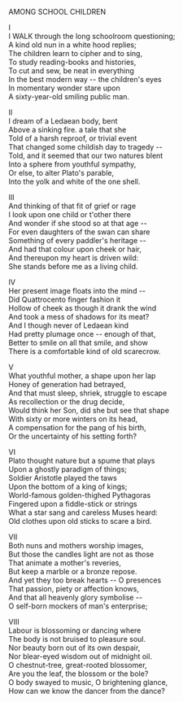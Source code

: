 AMONG SCHOOL CHILDREN  
  
I  
I WALK through the long schoolroom questioning;  
A kind old nun in a white hood replies;  
The children learn to cipher and to sing,  
To study reading-books and histories,  
To cut and sew, be neat in everything  
In the best modern way -- the children's eyes  
In momentary wonder stare upon  
A sixty-year-old smiling public man.  
  
II  
I dream of a Ledaean body, bent  
Above a sinking fire.  a tale that she  
Told of a harsh reproof, or trivial event  
That changed some childish day to tragedy --  
Told, and it seemed that our two natures blent  
Into a sphere from youthful sympathy,  
Or else, to alter Plato's parable,  
Into the yolk and white of the one shell.  
  
III  
And thinking of that fit of grief or rage  
I look upon one child or t'other there  
And wonder if she stood so at that age --  
For even daughters of the swan can share  
Something of every paddler's heritage --  
And had that colour upon cheek or hair,  
And thereupon my heart is driven wild:  
She stands before me as a living child.  
  
IV  
Her present image floats into the mind --  
Did Quattrocento finger fashion it  
Hollow of cheek as though it drank the wind  
And took a mess of shadows for its meat?  
And I though never of Ledaean kind  
Had pretty plumage once -- enough of that,  
Better to smile on all that smile, and show  
There is a comfortable kind of old scarecrow.  
  
V  
What youthful mother, a shape upon her lap  
Honey of generation had betrayed,  
And that must sleep, shriek, struggle to escape  
As recollection or the drug decide,  
Would think her Son, did she but see that shape  
With sixty or more winters on its head,  
A compensation for the pang of his birth,  
Or the uncertainty of his setting forth?  
  
VI  
Plato thought nature but a spume that plays  
Upon a ghostly paradigm of things;  
Soldier Aristotle played the taws  
Upon the bottom of a king of kings;  
World-famous golden-thighed Pythagoras  
Fingered upon a fiddle-stick or strings  
What a star sang and careless Muses heard:  
Old clothes upon old sticks to scare a bird.  
  
VII  
Both nuns and mothers worship images,  
But those the candles light are not as those  
That animate a mother's reveries,  
But keep a marble or a bronze repose.  
And yet they too break hearts -- O presences  
That passion, piety or affection knows,  
And that all heavenly glory symbolise --  
O self-born mockers of man's enterprise;  
  
VIII  
Labour is blossoming or dancing where  
The body is not bruised to pleasure soul.  
Nor beauty born out of its own despair,  
Nor blear-eyed wisdom out of midnight oil.  
O chestnut-tree, great-rooted blossomer,  
Are you the leaf, the blossom or the bole?  
O body swayed to music, O brightening glance,  
How can we know the dancer from the dance?  
